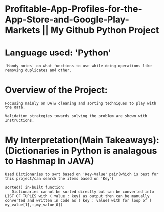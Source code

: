 # Profitable-App-Profiles-for-the-App-Store-and-Google-Play-Markets || My Github Python Project
# Language used: 'Python'
    'Handy notes' on what functions to use while doing operations like removing duplicates and other.
# Overview of the Project: 
    Focusing mainly on DATA cleaning and sorting techniques to play with the data.

    Validation strategies towards solving the problem are shown with Instructions.

# My Interpretation(Main Takeaways): (Dictionaries in Python is analagous to Hashmap in JAVA)
    Used Dictionaries to sort based on 'Key-Value' pair(which is best for this project/can search the items based on 'Key')

    sorted() in-built function:
       Dictionaries cannot be sorted directly but can be converted into LIST OF TUPLES with ( value : key) as output then can be manually converted and written in code as ( key : value) with for loop of ( my_value[1],:,my_value[0])

